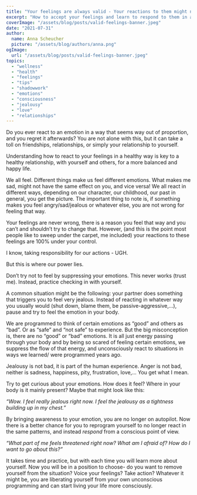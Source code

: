 ```yaml
---
title: "Your feelings are always valid - Your reactions to them might not be"
excerpt: "How to accept your feelings and learn to respond to them in a more conscious way"
coverImage: "/assets/blog/posts/valid-feelings-banner.jpeg"
date: "2021-07-31"
author:
  name: Anna Scheucher
  picture: "/assets/blog/authors/anna.png"
ogImage:
  url: "/assets/blog/posts/valid-feelings-banner.jpeg"
topics:
  - "wellness"
  - "health"
  - "feelings"
  - "tips"
  - "shadowwork"
  - "emotions"
  - "consciousness"
  - "jealousy"
  - "love"
  - "relationships"
---
```


<p class="text-left font-serif">

Do you ever react to an emotion in a way that seems way out of proportion, and you regret it afterwards? You are not alone with this, but it can take a toll on friendships, relationships, or simply your relationship to yourself.

 Understanding how to react to your feelings in a healthy way is key to a healthy relationship, with yourself and others, for a more balanced and happy life. 

We all feel. Different things make us feel different emotions. What makes me sad, might not have the same effect on you, and vice versa! We all react in different ways, depending on our character, our childhood, our past in general, you get the picture. The important thing to note is, if something makes you feel angry/sad/jealous or whatever else, you are not wrong for feeling that way. 

Your feelings are never wrong, there is a reason you feel that way and you can’t and shouldn’t try to change that.
However, (and this is the point most people like to sweep under the carpet, me included) your reactions to these feelings are 100% under your control. 

I know, taking responsibility for our actions - UGH. 

But this is where our power lies. 

Don’t try not to feel by suppressing your emotions. This never works (trust me). Instead, practice checking in with yourself.

A common situation might be the following: your partner does something that triggers you to feel very jealous. Instead of reacting in whatever way you usually would (shut down, blame them, be passive-aggressive,...), pause and try to feel the emotion in your body. 

We are programmed to think of certain emotions as “good” and others as “bad”. Or as “safe” and “not safe” to experience. But the big misconception is, there are no “good” or “bad” emotions. It is all just energy passing through your body and by being so scared of feeling certain emotions, we suppress the flow of that energy, and unconsciously react to situations in ways we learned/ were programmed years ago. 

Jealousy is not bad, it is part of the human experience. Anger is not bad, neither is sadness, happiness, pity, frustration, love,... You get what I mean. 

Try to get curious about your emotions. How does it feel? Where in your body is it mainly present?  Maybe that might look like this:

*“Wow. I feel really jealous right now. I feel the jealousy as a tightness building up in my chest.”*

By bringing awareness to your emotion, you are no longer on autopilot. Now there is a better chance for you to reprogram yourself to no longer react in the same patterns, and instead *respond* from a conscious point of view. 

*“What part of me feels threatened right now? What am I afraid of? How do I want to go about this?”*

It takes time and practice, but with each time you will learn more about yourself. Now you will be in a position to choose- do you want to remove yourself from the situation? Voice your feelings? Take action? Whatever it might be, you are liberating yourself from your own unconscious programming and can start living your life more consciously. 

##

<p class="text-left font-serif"></p>
